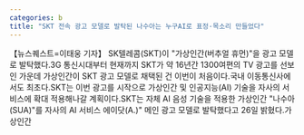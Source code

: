 ```yaml
---
categories: b
title: "SKT 전속 광고 모델로 발탁된 나수아는 누구AI로 표정·목소리 만들었다"
---
```

【뉴스퀘스트=이태웅 기자】 SK텔레콤(SKT)이 "가상인간(버추얼 휴먼)"을 광고 모델로 발탁했다.3G 통신시대부터 현재까지 SKT가 약 16년간 1300여편의 TV 광고를 선보인 가운데 가상인간이 SKT 광고 모델로 채택된 건 이번이 처음이다.국내 이동통신사에서도 최초다.SKT는 이번 광고를 시작으로 가상인간 및 인공지능(AI) 기술을 자사의 서비스에 확대 적용해나갈 계획이다.SKT는 자체 AI 음성 기술을 적용한 가상인간 "나수아(SUA)"를 자사의 AI 서비스 에이닷(A.)" 메인 광고 모델로 발탁했다고 26일 밝혔다.가상인간